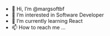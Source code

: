 - 👋 Hi, I’m @margsoftbf
- 👀 I’m interested in Software Developer
- 🌱 I’m currently learning React
- 📫 How to reach me ...

<!---
margsoftbf/margsoftbf is a ✨ special ✨ repository because its `README.md` (this file) appears on your GitHub profile.
You can click the Preview link to take a look at your changes.
--->
